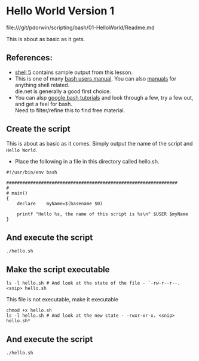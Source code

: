 # Hello World Version 1

file:///git/pdorwin/scripting/bash/01-HelloWorld/Readme.md

This is about as basic as it gets.

## References:

- [shell 5](https://github.com/pdorwin/scripting/blob/master/bash/01-HelloWorld/*shell*%3C5%3E) contains sample output from this lesson.
- This is one of many [bash users manual](https://linux.die.net/man/1/bash). You can also [ manuals](https://www.google.com/search?q=man+bash&ie=utf-8&oe=utf-8) for anything shell related. <br> die.net is generally a good first choice.
- You can alsp [google bash tutorials](https://www.google.com/search?q=bash+tutorials+for+beginners&oq=bash+tutorials&gs_l=psy-ab.3.2.0l4.32992.37532.0.40893.14.14.0.0.0.0.164.1982.0j14.14.0....0...1.1.64.psy-ab..0.14.1975...0i7i30k1j0i10k1j0i7i10i30k1j0i20i263k1j35i39k1j0i20i263i264k1.0._aX8MwvQcds) and look through a few, try a few out, and get a feel for bash. <br> Need to filter/refine this to find free material.

## Create the script

This is about as basic as it comes. Simply output the name of the script and `Hello World`.

- Place the following in a file in this directory called hello.sh.
```
#!/usr/bin/env bash

################################################################
#
# main()
{
    declare    myName=$(basename $0)

    printf "Hello %s, the name of this script is %s\n" $USER $myName
}
```

## And execute the script
```
./hello.sh
```

## Make the script executable

```
ls -l hello.sh # And look at the state of the file - `-rw-r--r--. <snip> hello.sh
```
This file is not executable, make it executable
```
chmod +x hello.sh
ls -l hello.sh # And look at the new state - -rwxr-xr-x. <snip> hello.sh*
```

## And execute the script
```
./hello.sh
```

